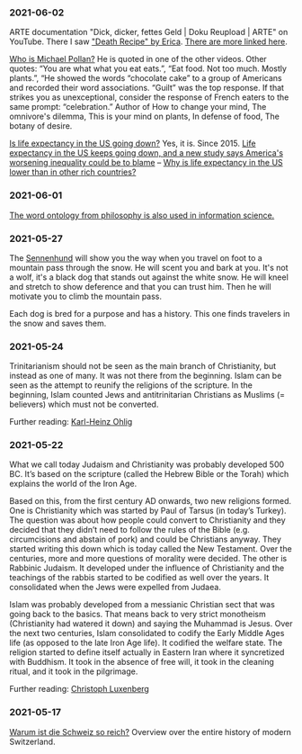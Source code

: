 ### 2021-06-02

ARTE documentation "Dick, dicker, fettes Geld \| Doku Reupload \| ARTE" on YouTube. There I saw ["Death Recipe" by Erica](https://www.youtube.com/watch?v=Xe69WNbNS0g). [There are more linked here](https://www.wnyc.org/story/poets-give-voice-to-the-toll-of-type-2-diabetes/).

[Who is Michael Pollan?](https://www.google.com/search?q=michael+pollan) He is quoted in one of the other videos. Other quotes: “You are what what you eat eats.”, “Eat food. Not too much. Mostly plants.”, “He showed the words “chocolate cake” to a group of Americans and recorded their word associations. “Guilt” was the top response. If that strikes you as unexceptional, consider the response of French eaters to the same prompt: “celebration.” Author of How to change your mind, The omnivore's dilemma, This is your mind on plants, In defense of food, The botany of desire.

[Is life expectancy in the US going down?](https://www.google.com/search?q=is+life+expectancy+in+the+us+going+down) Yes, it is. Since 2015. [Life expectancy in the US keeps going down, and a new study says America's worsening inequality could be to blame](https://www.businessinsider.com/us-life-expectancy-declined-for-third-year-in-a-row-2019-11) – [Why is life expectancy in the US lower than in other rich countries?](https://ourworldindata.org/us-life-expectancy-low)

### 2021-06-01

[The word ontology from philosophy is also used in information science.](https://en.wikipedia.org/wiki/Ontology_(information_science))

### 2021-05-27

The [Sennenhund](https://en.wikipedia.org/wiki/Swiss_mountain_dog) will show you the way when you travel on foot to a mountain pass through the snow. He will scent you and bark at you. It's not a wolf, it's a black dog that stands out against the white snow. He will kneel and stretch to show deference and that you can trust him. Then he will motivate you to climb the mountain pass.

Each dog is bred for a purpose and has a history. This one finds travelers in the snow and saves them.

### 2021-05-24

Trinitarianism should not be seen as the main branch of Christianity, but instead as one of many. It was not there from the beginning. Islam can be seen as the attempt to reunify the religions of the scripture. In the beginning, Islam counted Jews and antitrinitarian Christians as Muslims (= believers) which must not be converted.

Further reading: [Karl-Heinz Ohlig](https://de.wikipedia.org/wiki/Karl-Heinz_Ohlig)

### 2021-05-22

What we call today Judaism and Christianity was probably developed 500 BC. It’s based on the scripture (called the Hebrew Bible or the Torah) which explains the world of the Iron Age.

Based on this, from the first century AD onwards, two new religions formed. One is Christianity which was started by Paul of Tarsus (in today’s Turkey). The question was about how people could convert to Christianity and they decided that they didn’t need to follow the rules of the Bible (e.g. circumcisions and abstain of pork) and could be Christians anyway. They started writing this down which is today called the New Testament. Over the centuries, more and more questions of morality were decided. The other is Rabbinic Judaism. It developed under the influence of Christianity and the teachings of the rabbis started to be codified as well over the years. It consolidated when the Jews were expelled from Judaea.

Islam was probably developed from a messianic Christian sect that was going back to the basics. That means back to very strict monotheism (Christianity had watered it down) and saying the Muhammad is Jesus. Over the next two centuries, Islam consolidated to codify the Early Middle Ages life (as opposed to the late Iron Age life). It codified the welfare state. The religion started to define itself actually in Eastern Iran where it syncretized with Buddhism. It took in the absence of free will, it took in the cleaning ritual, and it took in the pilgrimage.

Further reading: [Christoph Luxenberg](https://de.wikipedia.org/wiki/Christoph_Luxenberg)

### 2021-05-17

[Warum ist die Schweiz so reich?](https://youtu.be/zMwuMlIP1sQ) Overview over the entire history of modern Switzerland.

